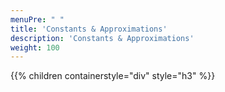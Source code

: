```yaml
---
menuPre: " "
title: 'Constants & Approximations'
description: 'Constants & Approximations'
weight: 100
---
```


{{% children containerstyle="div" style="h3" %}}
